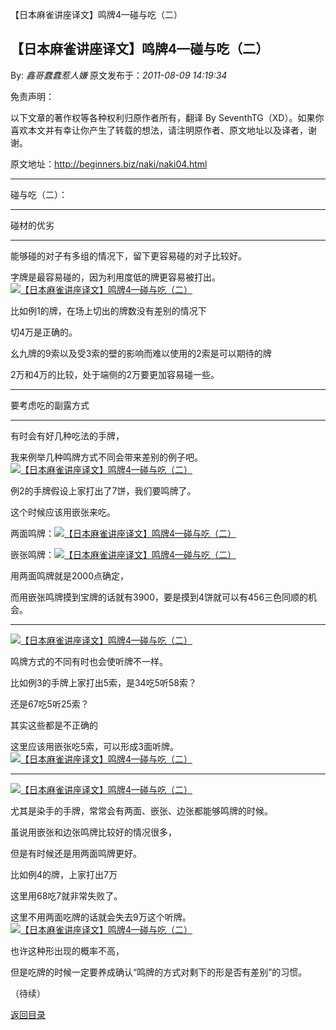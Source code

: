 【日本麻雀讲座译文】鸣牌4—碰与吃（二）
## 【日本麻雀讲座译文】鸣牌4—碰与吃（二）

By: *鑫哥蠢蠢惹人嫌* 原文发布于：*2011-08-09 14:19:34*

免责声明：

以下文章的著作权等各种权利归原作者所有，翻译 By
SeventhTG（XD）。如果你喜欢本文并有幸让你产生了转载的想法，请注明原作者、原文地址以及译者，谢谢。

原文地址：http://beginners.biz/naki/naki04.html

------------------------------------------------------------------------------------

碰与吃（二）：

------------------------------------------------------------------------------------

碰材的优劣

------------------------------------------------------------------------------------

能够碰的对子有多组的情况下，留下更容易碰的对子比较好。

字牌是最容易碰的，因为利用度低的牌更容易被打出。
[![【日本麻雀讲座译文】鸣牌4&mdash;碰与吃（二）](http://s11.sinaimg.cn/middle/7f78b76fgaa0c645ac35a&amp;690)](http://photo.blog.sina.com.cn/showpic.html#blogid=7f78b76f0100v2vn&url=http://s11.sinaimg.cn/orignal/7f78b76fgaa0c645ac35a)

比如例1的牌，在场上切出的牌数没有差别的情况下

切4万是正确的。

幺九牌的9索以及受3索的壁的影响而难以使用的2索是可以期待的牌

2万和4万的比较，处于端侧的2万要更加容易碰一些。

------------------------------------------------------------------------------------

要考虑吃的副露方式

------------------------------------------------------------------------------------

有时会有好几种吃法的手牌，

我来例举几种鸣牌方式不同会带来差别的例子吧。
[![【日本麻雀讲座译文】鸣牌4&mdash;碰与吃（二）](http://s3.sinaimg.cn/middle/7f78b76fgaa0c90082882&amp;690)](http://photo.blog.sina.com.cn/showpic.html#blogid=7f78b76f0100v2vn&url=http://s3.sinaimg.cn/orignal/7f78b76fgaa0c90082882)

例2的手牌假设上家打出了7饼，我们要鸣牌了。

这个时候应该用嵌张来吃。

两面鸣牌：[![【日本麻雀讲座译文】鸣牌4&mdash;碰与吃（二）](http://s7.sinaimg.cn/middle/7f78b76fgaa0c99636346&amp;690)](http://photo.blog.sina.com.cn/showpic.html#blogid=7f78b76f0100v2vn&url=http://s7.sinaimg.cn/orignal/7f78b76fgaa0c99636346)

嵌张鸣牌：[![【日本麻雀讲座译文】鸣牌4&mdash;碰与吃（二）](http://s7.sinaimg.cn/middle/7f78b76fgaa0c9be74446&amp;690)](http://photo.blog.sina.com.cn/showpic.html#blogid=7f78b76f0100v2vn&url=http://s7.sinaimg.cn/orignal/7f78b76fgaa0c9be74446)

用两面鸣牌就是2000点确定，

而用嵌张鸣牌摸到宝牌的话就有3900，要是摸到4饼就可以有456三色同顺的机会。

------------------------------------------------------------------------------------
[![【日本麻雀讲座译文】鸣牌4&mdash;碰与吃（二）](http://s10.sinaimg.cn/middle/7f78b76fgaa0cad51b499&amp;690)](http://photo.blog.sina.com.cn/showpic.html#blogid=7f78b76f0100v2vn&url=http://s10.sinaimg.cn/orignal/7f78b76fgaa0cad51b499)

鸣牌方式的不同有时也会使听牌不一样。

比如例3的手牌上家打出5索，是34吃5听58索？

还是67吃5听25索？

其实这些都是不正确的

这里应该用嵌张吃5索，可以形成3面听牌。
[![【日本麻雀讲座译文】鸣牌4&mdash;碰与吃（二）](http://s7.sinaimg.cn/middle/7f78b76fgaa0ccacfcef6&amp;690)](http://photo.blog.sina.com.cn/showpic.html#blogid=7f78b76f0100v2vn&url=http://s7.sinaimg.cn/orignal/7f78b76fgaa0ccacfcef6)

------------------------------------------------------------------------------------
[![【日本麻雀讲座译文】鸣牌4&mdash;碰与吃（二）](http://s16.sinaimg.cn/middle/7f78b76fgaa0cbb5f698f&amp;690)](http://photo.blog.sina.com.cn/showpic.html#blogid=7f78b76f0100v2vn&url=http://s16.sinaimg.cn/orignal/7f78b76fgaa0cbb5f698f)

尤其是染手的手牌，常常会有两面、嵌张、边张都能够鸣牌的时候。

虽说用嵌张和边张鸣牌比较好的情况很多，

但是有时候还是用两面鸣牌更好。

比如例4的牌，上家打出7万

这里用68吃7就非常失败了。

这里不用两面吃牌的话就会失去9万这个听牌。
[![【日本麻雀讲座译文】鸣牌4&mdash;碰与吃（二）](http://s6.sinaimg.cn/middle/7f78b76fgaa0cd9d63d65&amp;690)](http://photo.blog.sina.com.cn/showpic.html#blogid=7f78b76f0100v2vn&url=http://s6.sinaimg.cn/orignal/7f78b76fgaa0cd9d63d65)

也许这种形出现的概率不高，

但是吃牌的时候一定要养成确认“鸣牌的方式对剩下的形是否有差别”的习惯。

（待续）

[返回目录](index.html)
